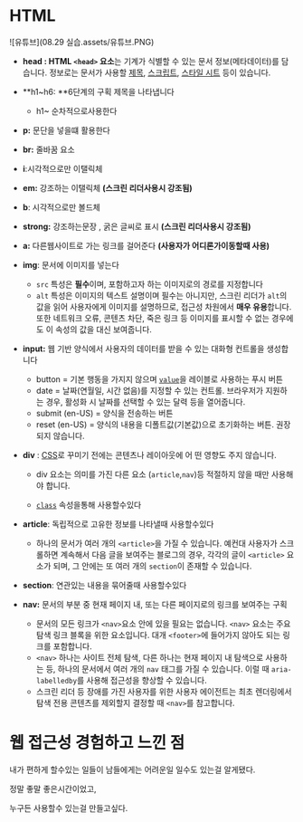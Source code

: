 # HTML 





![유튜브](08.29 실습.assets/유튜브.PNG)

* **head : HTML `<head>` 요소**는 기계가 식별할 수 있는 문서 정보(메타데이터)를 담습니다. 정보로는 문서가 사용할 [제목](https://developer.mozilla.org/ko/docs/Web/HTML/Element/title), [스크립트](https://developer.mozilla.org/ko/docs/Web/HTML/Element/script), [스타일 시트](https://developer.mozilla.org/ko/docs/Web/HTML/Element/style) 등이 있습니다.

* **h1~h6: **6단계의 구획 제목을 나타냅니다

  * h1~ 순차적으로사용한다

* **p:** 문단을 넣을떄 활용한다

* **br:** 줄바꿈 요소

* **i**:시각적으로만 이탤릭체

* **em:** 강조하는 이탤릭체 **(스크린 리더사용시 강조됨)**

* **b**: 시각적으로만 볼드체

* **strong:** 강조하는문장 ,  굵은 글씨로 표시 **(스크린 리더사용시 강조됨)**

* **a:** 다른웹사이트로 가는  링크를 걸어준다 **(사용자가 어디론가이동할때 사용)**

* **img**: 문서에 이미지를 넣는다

  * `src` 특성은 **필수**이며, 포함하고자 하는 이미지로의 경로를 지정합니다
  * `alt` 특성은 이미지의 텍스트 설명이며 필수는 아니지만, 스크린 리더가 `alt`의 값을 읽어 사용자에게 이미지를 설명하므로, 접근성 차원에서 **매우 유용**합니다. 또한 네트워크 오류, 콘텐츠 차단, 죽은 링크 등 이미지를 표시할 수 없는 경우에도 이 속성의 값을 대신 보여줍니다.

* **input:**  웹 기반 양식에서 사용자의 데이터를 받을 수 있는 대화형 컨트롤을 생성합니다

  * button = 기본 행동을 가지지 않으며 [`value`](https://developer.mozilla.org/ko/docs/Web/HTML/Element/Input#attr-value)을 레이블로 사용하는 푸시 버튼
  * date = 날짜(연월일, 시간 없음)를 지정할 수 있는 컨트롤. 브라우저가 지원하는 경우, 활성화 시 날짜를 선택할 수 있는 달력 등을 열어줍니다.
  * submit (en-US) = 양식을 전송하는 버튼
  * reset (en-US) =  양식의 내용을 디폴트값(기본값)으로 초기화하는 버튼. 권장되지 않습니다.

* **div** :  [CSS](https://developer.mozilla.org/ko/docs/Glossary/CSS)로 꾸미기 전에는 콘텐츠나 레이아웃에 어  떤 영향도 주지 않습니다.

  * div  요소는 의미를 가진 다른 요소 (`article`,`nav`)등  적절하지 않을 때만 사용해야 합니다.

  * [`class`](https://developer.mozilla.org/ko/docs/Web/HTML/Global_attributes#attr-class) 속성을통해 사용할수있다

* **article**: 독립적으로 고유한 정보를 나타낼때 사용할수있다

  * 하나의 문서가 여러 개의 `<article>`을 가질 수 있습니다. 예컨대 사용자가 스크롤하면 계속해서 다음 글을 보여주는 블로그의 경우, 각각의 글이 `<article>` 요소가 되며, 그 안에는 또 여러 개의 `section`이 존재할 수 있습니다.

* **section**:  연관있는 내용을 묶어줄때 사용할수있다

* **nav:** 문서의 부분 중 현재 페이지 내, 또는 다른 페이지로의 링크를 보여주는 구획

  * 문서의 모든 링크가 `<nav>`요소 안에 있을 필요는 없습니다. `<nav>` 요소는 주요 탐색 링크 블록을 위한 요소입니다. 대개 `<footer>`에 들어가지 않아도 되는 링크를 포함합니다.
  * `<nav>` 하나는 사이트 전체 탐색, 다른 하나는 현재 페이지 내 탐색으로 사용하는 등, 하나의 문서에서 여러 개의 `nav` 태그를 가질 수 있습니다. 이럴 때 `aria-labelledby`를 사용해 접근성을 향상할 수 있습니다.
  * 스크린 리더 등 장애를 가진 사용자를 위한 사용자 에이전트는 최초 렌더링에서 탐색 전용 콘텐츠를 제외할지 결정할 때 `<nav>`를 참고합니다.

  



# 웹 접근성 경험하고 느낀 점 

내가 편하게 할수있는 일들이 남들에게는 어려운일 일수도 있는걸 알게됐다.

정말 좋말 좋은시간이었고,

누구든 사용할수 있는걸 만들고싶다. 



